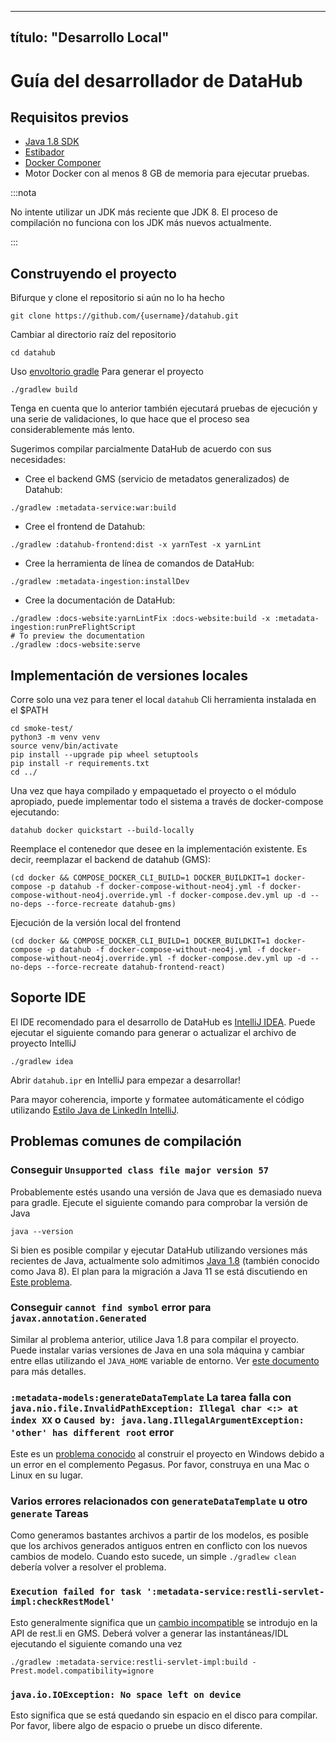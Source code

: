 ***

## título: "Desarrollo Local"

# Guía del desarrollador de DataHub

## Requisitos previos

*   [Java 1.8 SDK](https://adoptopenjdk.net/?variant=openjdk8\&jvmVariant=hotspot)
*   [Estibador](https://www.docker.com/)
*   [Docker Componer](https://docs.docker.com/compose/)
*   Motor Docker con al menos 8 GB de memoria para ejecutar pruebas.

:::nota

No intente utilizar un JDK más reciente que JDK 8. El proceso de compilación no funciona con los JDK más nuevos actualmente.

:::

## Construyendo el proyecto

Bifurque y clone el repositorio si aún no lo ha hecho

    git clone https://github.com/{username}/datahub.git

Cambiar al directorio raíz del repositorio

    cd datahub

Uso [envoltorio gradle](https://docs.gradle.org/current/userguide/gradle_wrapper.html) Para generar el proyecto

    ./gradlew build

Tenga en cuenta que lo anterior también ejecutará pruebas de ejecución y una serie de validaciones, lo que hace que el proceso sea considerablemente más lento.

Sugerimos compilar parcialmente DataHub de acuerdo con sus necesidades:

*   Cree el backend GMS (servicio de metadatos generalizados) de Datahub:

<!---->

    ./gradlew :metadata-service:war:build

*   Cree el frontend de Datahub:

<!---->

    ./gradlew :datahub-frontend:dist -x yarnTest -x yarnLint

*   Cree la herramienta de línea de comandos de DataHub:

<!---->

    ./gradlew :metadata-ingestion:installDev

*   Cree la documentación de DataHub:

<!---->

    ./gradlew :docs-website:yarnLintFix :docs-website:build -x :metadata-ingestion:runPreFlightScript
    # To preview the documentation
    ./gradlew :docs-website:serve

## Implementación de versiones locales

Corre solo una vez para tener el local `datahub` Cli herramienta instalada en el $PATH

    cd smoke-test/
    python3 -m venv venv
    source venv/bin/activate
    pip install --upgrade pip wheel setuptools
    pip install -r requirements.txt
    cd ../

Una vez que haya compilado y empaquetado el proyecto o el módulo apropiado, puede implementar todo el sistema a través de docker-compose ejecutando:

    datahub docker quickstart --build-locally

Reemplace el contenedor que desee en la implementación existente.
Es decir, reemplazar el backend de datahub (GMS):

    (cd docker && COMPOSE_DOCKER_CLI_BUILD=1 DOCKER_BUILDKIT=1 docker-compose -p datahub -f docker-compose-without-neo4j.yml -f docker-compose-without-neo4j.override.yml -f docker-compose.dev.yml up -d --no-deps --force-recreate datahub-gms)

Ejecución de la versión local del frontend

    (cd docker && COMPOSE_DOCKER_CLI_BUILD=1 DOCKER_BUILDKIT=1 docker-compose -p datahub -f docker-compose-without-neo4j.yml -f docker-compose-without-neo4j.override.yml -f docker-compose.dev.yml up -d --no-deps --force-recreate datahub-frontend-react)

## Soporte IDE

El IDE recomendado para el desarrollo de DataHub es [IntelliJ IDEA](https://www.jetbrains.com/idea/).
Puede ejecutar el siguiente comando para generar o actualizar el archivo de proyecto IntelliJ

    ./gradlew idea

Abrir `datahub.ipr` en IntelliJ para empezar a desarrollar!

Para mayor coherencia, importe y formatee automáticamente el código utilizando [Estilo Java de LinkedIn IntelliJ](../gradle/idea/LinkedIn%20Style.xml).

## Problemas comunes de compilación

### Conseguir `Unsupported class file major version 57`

Probablemente estés usando una versión de Java que es demasiado nueva para gradle. Ejecute el siguiente comando para comprobar la versión de Java

    java --version

Si bien es posible compilar y ejecutar DataHub utilizando versiones más recientes de Java, actualmente solo admitimos [Java 1.8](https://www.oracle.com/java/technologies/javase/javase-jdk8-downloads.html) (también conocido como Java 8). El plan para la migración a Java 11 se está discutiendo en [Este problema](https://github.com/datahub-project/datahub/issues/1699).

### Conseguir `cannot find symbol` error para `javax.annotation.Generated`

Similar al problema anterior, utilice Java 1.8 para compilar el proyecto.
Puede instalar varias versiones de Java en una sola máquina y cambiar entre ellas utilizando el `JAVA_HOME` variable de entorno. Ver [este documento](https://docs.oracle.com/cd/E21454\_01/html/821-2531/inst_jdk_javahome_t.html) para más detalles.

### `:metadata-models:generateDataTemplate` La tarea falla con `java.nio.file.InvalidPathException: Illegal char <:> at index XX` o `Caused by: java.lang.IllegalArgumentException: 'other' has different root` error

Este es un [problema conocido](https://github.com/linkedin/rest.li/issues/287) al construir el proyecto en Windows debido a un error en el complemento Pegasus. Por favor, construya en una Mac o Linux en su lugar.

### Varios errores relacionados con `generateDataTemplate` u otro `generate` Tareas

Como generamos bastantes archivos a partir de los modelos, es posible que los archivos generados antiguos entren en conflicto con los nuevos cambios de modelo. Cuando esto sucede, un simple `./gradlew clean` debería volver a resolver el problema.

### `Execution failed for task ':metadata-service:restli-servlet-impl:checkRestModel'`

Esto generalmente significa que un [cambio incompatible](https://linkedin.github.io/rest.li/modeling/compatibility_check) se introdujo en la API de rest.li en GMS. Deberá volver a generar las instantáneas/IDL ejecutando el siguiente comando una vez

    ./gradlew :metadata-service:restli-servlet-impl:build -Prest.model.compatibility=ignore

### `java.io.IOException: No space left on device`

Esto significa que se está quedando sin espacio en el disco para compilar. Por favor, libere algo de espacio o pruebe un disco diferente.
